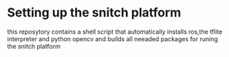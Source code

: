 # Setting up the snitch platform
this reposytory contains a shell script that automatically installs ros,the tflite interpreter and python opencv and builds all neeaded packages for runing the snitch platform
